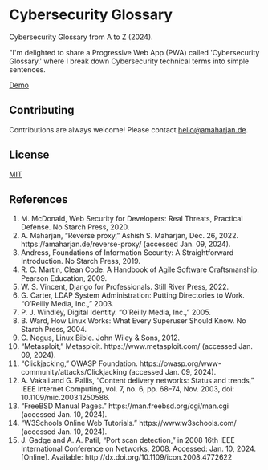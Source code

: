 # Cybersecurity Glossary
Cybersecurity Glossary from A to Z (2024).

"I'm delighted to share a Progressive Web App (PWA) called 'Cybersecurity Glossary.' where I break down Cybersecurity technical terms into simple sentences.

[Demo](https://asis2016.github.io/Cybersecurity-Glossary/)

## Contributing
Contributions are always welcome! Please contact hello@amaharjan.de.

## License
[MIT](LICENSE)

<h2 id="cg-ref-0">References</h2>
<ol>
	<li id="cg-ref-1">
	 M. McDonald, Web Security for Developers: Real Threats, Practical Defense. No Starch Press, 2020.
	</li>
	<li id="cg-ref-2">
	 A. Maharjan, “Reverse proxy,” Ashish S. Maharjan, Dec. 26, 2022. https://amaharjan.de/reverse-proxy/ (accessed Jan. 09, 2024).
	</li>
	<li id="cg-ref-3">
	 Andress, Foundations of Information Security: A Straightforward Introduction. No Starch Press, 2019.    
	</li>
	<li id="cg-ref-4">
	 R. C. Martin, Clean Code: A Handbook of Agile Software Craftsmanship. Pearson Education, 2009.
	</li>
	<li id="cg-ref-5">
	 W. S. Vincent, Django for Professionals. Still River Press, 2022.
	</li>
	<li id="cg-ref-6">
	 G. Carter, LDAP System Administration: Putting Directories to Work. “O’Reilly Media, Inc.,” 2003.
	</li>
	<li id="cg-ref-7">
	 P. J. Windley, Digital Identity. “O’Reilly Media, Inc.,” 2005.
	</li>
	<li id="cg-ref-8">
	 B. Ward, How Linux Works: What Every Superuser Should Know. No Starch Press, 2004.
	</li>
	<li id="cg-ref-9">
	 C. Negus, Linux Bible. John Wiley &#38; Sons, 2012.
	</li>
	<li id="cg-ref-10">
	 “Metasploit,” Metasploit. https://www.metasploit.com/ (accessed Jan. 09, 2024).
	</li>
	<li id="cg-ref-11">
	 “Clickjacking,” OWASP Foundation. https://owasp.org/www-community/attacks/Clickjacking (accessed Jan. 09, 2024).
	</li>
	<li id="cg-ref-12">
	 A. Vakali and G. Pallis, “Content delivery networks: Status and trends,” IEEE Internet Computing, vol. 7, no. 6, pp. 68–74, Nov. 2003, doi: 10.1109/mic.2003.1250586.
	</li>
	<li id="cg-ref-13">
	 “FreeBSD Manual Pages.” https://man.freebsd.org/cgi/man.cgi (accessed Jan. 10, 2024).
	</li>
	<li id="cg-ref-14">
	 “W3Schools Online Web Tutorials.” https://www.w3schools.com/ (accessed Jan. 10, 2024).
	</li>
	<li id="cg-ref-15">
	 J. Gadge and A. A. Patil, “Port scan detection,” in 2008 16th IEEE International Conference on Networks, 2008. Accessed: Jan. 10, 2024. [Online]. Available: http://dx.doi.org/10.1109/icon.2008.4772622
	</li>
</ol>
